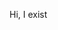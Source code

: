 Hi, I exist

<!---
prnxti/prnxti is a ✨ special ✨ repository because its `README.md` (this file) appears on your GitHub profile.
You can click the Preview link to take a look at your changes.
--->
